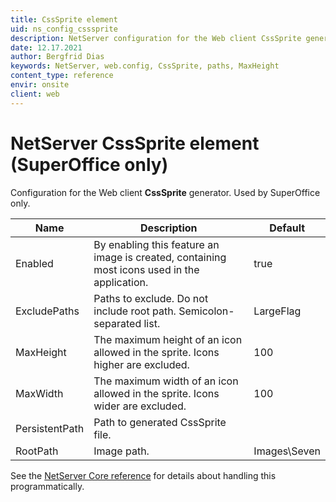 ```yaml
---
title: CssSprite element
uid: ns_config_csssprite
description: NetServer configuration for the Web client CssSprite generator.
date: 12.17.2021
author: Bergfrid Dias
keywords: NetServer, web.config, CssSprite, paths, MaxHeight
content_type: reference
envir: onsite
client: web
---
```


# NetServer CssSprite element (SuperOffice only)

Configuration for the Web client **CssSprite** generator. Used by SuperOffice only.

| Name | Description | Default |
|---|---|---|
| Enabled | By enabling this feature an image is created, containing most icons used in the application. | true |
| ExcludePaths | Paths to exclude. Do not include root path. Semicolon-separated list. | LargeFlag |
| MaxHeight | The maximum height of an icon allowed in the sprite. Icons higher are excluded. | 100 |
| MaxWidth | The maximum width of an icon allowed in the sprite. Icons wider are excluded. | 100 |
| PersistentPath | Path to generated CssSprite file. | |
| RootPath | Image path. | Images\Seven |

See the [NetServer Core reference][1] for details about handling this programmatically.

<!-- Referenced links -->
[1]: <xref:SuperOffice.Configuration.ConfigFile.CssSprite>
